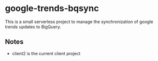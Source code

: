 # google-trends-bqsync

This is a small serverless project to manage the synchronization of google trends updates to BigQuery.

## Notes

- client2 is the current client project
